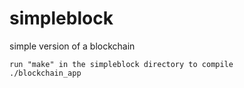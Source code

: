# simpleblock
simple version of a blockchain

```
run "make" in the simpleblock directory to compile
./blockchain_app
